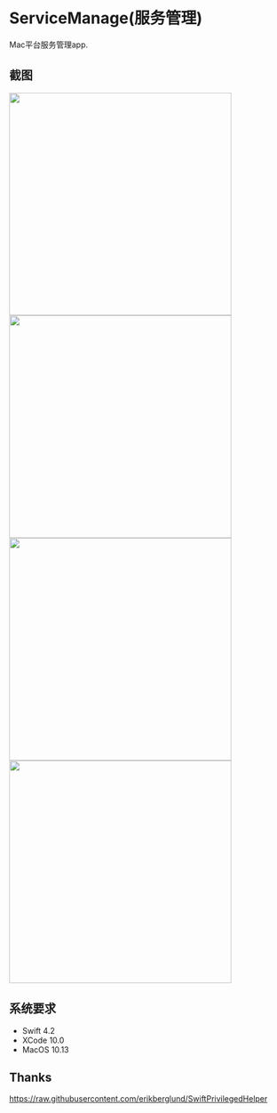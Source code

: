 # ServiceManage(服务管理)
Mac平台服务管理app.

## 截图
<img src="Screentshot/1.png" width="400">
<img src="Screentshot/2.png" width="400">
<img src="Screentshot/3.png" width="400">
<img src="Screentshot/4.png" width="400">

## 系统要求
* Swift 4.2
* XCode 10.0
* MacOS 10.13

## Thanks
<https://raw.githubusercontent.com/erikberglund/SwiftPrivilegedHelper>
